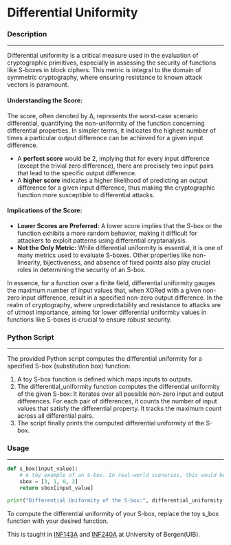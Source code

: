 # Differential Uniformity

### Description
--- 
Differential uniformity is a critical measure used in the evaluation of cryptographic primitives, especially in assessing the security of functions like S-boxes in block ciphers. This metric is integral to the domain of symmetric cryptography, where ensuring resistance to known attack vectors is paramount.

#### Understanding the Score:
The score, often denoted by Δ, represents the worst-case scenario differential, quantifying the non-uniformity of the function concerning differential properties. In simpler terms, it indicates the highest number of times a particular output difference can be achieved for a given input difference.

- A **perfect score** would be 2, implying that for every input difference (except the trivial zero difference), there are precisely two input pairs that lead to the specific output difference.
- A **higher score** indicates a higher likelihood of predicting an output difference for a given input difference, thus making the cryptographic function more susceptible to differential attacks.

#### Implications of the Score:
- **Lower Scores are Preferred:** A lower score implies that the S-box or the function exhibits a more random behavior, making it difficult for attackers to exploit patterns using differential cryptanalysis.
- **Not the Only Metric:** While differential uniformity is essential, it is one of many metrics used to evaluate S-boxes. Other properties like non-linearity, bijectiveness, and absence of fixed points also play crucial roles in determining the security of an S-box.

In essence, for a function over a finite field, differential uniformity gauges the maximum number of input values that, when XORed with a given non-zero input difference, result in a specified non-zero output difference. In the realm of cryptography, where unpredictability and resistance to attacks are of utmost importance, aiming for lower differential uniformity values in functions like S-boxes is crucial to ensure robust security.

### Python Script
---
The provided Python script computes the differential uniformity for a specified S-box (substitution box) function:

1. A toy S-box function is defined which maps inputs to outputs.
2. The differential_uniformity function computes the differential uniformity of the given S-box:
        It iterates over all possible non-zero input and output differences.
        For each pair of differences, it counts the number of input values that satisfy the differential property.
        It tracks the maximum count across all differential pairs.
3. The script finally prints the computed differential uniformity of the S-box.

### Usage
---
```python
def s_box(input_value):
    # A toy example of an S-box. In real-world scenarios, this would be more complex (duh).
    sbox = [3, 1, 0, 2]
    return sbox[input_value]

print("Differential Uniformity of the S-box:", differential_uniformity(s_box))
```

To compute the differential uniformity of your S-box, replace the toy s_box function with your desired function.

This is taught in [INF143A](https://www.uib.no/en/course/INF143A) and [INF240A](https://www.uib.no/en/course/INF240A) at University of Bergen(UIB). 
